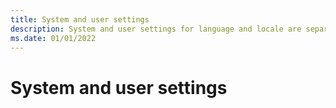 ```yaml
---
title: System and user settings
description: System and user settings for language and locale are separate, but related.
ms.date: 01/01/2022
---
```


# System and user settings
